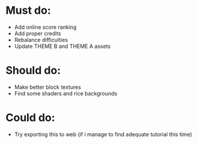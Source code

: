 # Must do:

- Add online score ranking
- Add proper credits
- Rebalance difficulties
- Update THEME B and THEME A assets

# Should do:

- Make better block textures
- Find some shaders and rice backgrounds

# Could do:

- Try exporting this to web (if i manage to find adequate tutorial this time)
